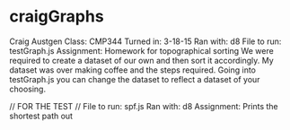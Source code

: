 # craigGraphs

Craig Austgen
Class: CMP344
Turned in: 3-18-15
Ran with: d8
File to run: testGraph.js
Assignment: 
Homework for topographical sorting
We were required to create a dataset of our own and then sort it accordingly.
My dataset was over making coffee and the steps required.
Going into testGraph.js you can change the dataset to reflect a dataset of your choosing.  

// FOR THE TEST //
File to run: spf.js
Ran with: d8 
Assignment: Prints the shortest path out 
